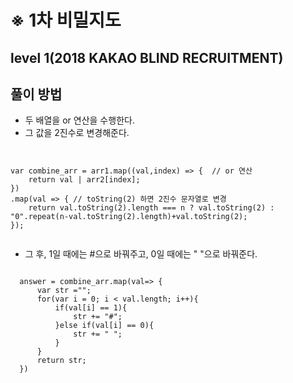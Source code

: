 # ※ 1차 비밀지도
## level 1(2018 KAKAO BLIND RECRUITMENT)

## 풀이 방법 
- 두 배열을 or 연산을 수행한다.
- 그 값을 2진수로 변경해준다.
<pre><code>

var combine_arr = arr1.map((val,index) => {  // or 연산
    return val | arr2[index];
})
.map(val => { // toString(2) 하면 2진수 문자열로 변경
    return val.toString(2).length === n ? val.toString(2) :  "0".repeat(n-val.toString(2).length)+val.toString(2);
});     

</code></pre>

- 그 후, 1일 때에는 #으로 바꿔주고, 0일 때에는 " "으로 바꿔준다.
<pre><code>
  answer = combine_arr.map(val=> {
      var str ="";    
      for(var i = 0; i < val.length; i++){
          if(val[i] == 1){
              str += "#";
          }else if(val[i] == 0){
              str += " ";
          }
      }
      return str;
  })
</code></pre>
